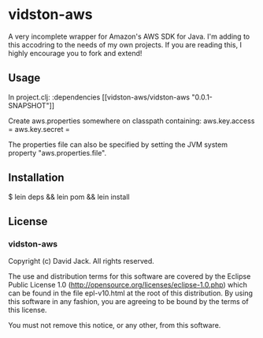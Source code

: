 # vidston-aws

A very incomplete wrapper for Amazon's AWS SDK for Java.  I'm adding
to this accodring to the needs of my own projects.  If you are reading
this, I highly encourage you to fork and extend!

## Usage

In project.clj:
  :dependencies [[vidston-aws/vidston-aws "0.0.1-SNAPSHOT"]]

Create aws.properties somewhere on classpath containing:
  aws.key.access = <access key>
  aws.key.secret = <secret key>

The properties file can also be specified by setting the JVM system
property "aws.properties.file".

## Installation

  $ lein deps && lein pom && lein install

## License
### vidston-aws
  Copyright (c) David Jack. All rights reserved.

  The use and distribution terms for this software are covered by the
  Eclipse Public License 1.0 (http://opensource.org/licenses/eclipse-1.0.php)
  which can be found in the file epl-v10.html at the root of this distribution.
  By using this software in any fashion, you are agreeing to be bound by
  the terms of this license.

  You must not remove this notice, or any other, from this software.

